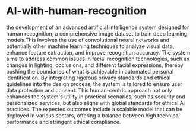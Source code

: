 # AI-with-human-recognition
the development of an advanced artificial intelligence system designed for human recognition, a comprehensive image dataset to train deep learning models.This involves the use of convolutional neural networks and potentially other machine learning techniques to analyze visual data, enhance feature extraction, and improve recognition accuracy.  The system aims to address common issues in facial recognition technologies, such as changes in lighting, occlusions, and different facial expressions, thereby pushing the boundaries of what is achievable in automated personal identification.
 By integrating rigorous privacy standards and ethical guidelines into the design process, the system is tailored to ensure user data protection and consent. This human-centric approach not only enhances the system's utility in practical scenarios, such as security and personalized services, but also aligns with global standards for ethical AI practices. The expected outcomes include a scalable model that can be deployed in various sectors, offering a balance between high technical performance and stringent ethical compliance.
